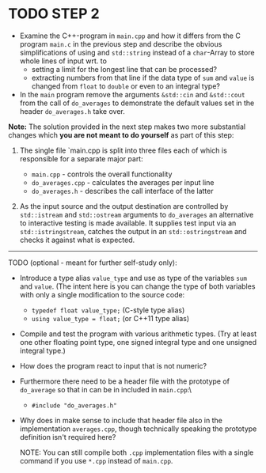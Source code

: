 # TODO STEP 2

- Examine the C++-program in `main.cpp` and how it differs from
  the C program `main.c` in the previous step and describe the
  obvious simplifications of using and `std::string` instead of a
  `char`-Array to store whole lines of input wrt. to
  - setting a limit for the longest line that can be processed?
  - extracting numbers from that line if the data type of `sum`
    and `value` is changed from `float` to `double` or even to an
    integral type?
- In the `main` program remove the arguments `&std::cin` and
  `&std::cout` from the call of `do_averages` to demonstrate the
  default values set in the header `do_averages.h` take over.

**Note:** The solution provided in the next step makes two more
substantial changes which **you are not meant to do yourself**
as part of this step:

1. The single file `main.cpp is split into three files each of
   which is responsible for a separate major part:
   - `main.cpp` - controls the overall functionality
   - `do_averages.cpp` - calculates the averages per input line
   - `do_averages.h` - describes the call interface of the latter

2. As the input source and the output destination are controlled
   by `std::istream` and `std::ostream` arguments to `do_averages`
   an alternative to interactive testing is made available. It
   supplies test input via an `std::istringstream`, catches the
   output in an `std::ostringstream` and checks it against what is
   expected.

------------------------------------------------------------------

TODO (optional - meant for further self-study only):

- Introduce a type alias `value_type` and use as type of the
  variables `sum` and `value`. (The intent here is you can change
  the type of both variables with only a single modification to
  the source code:
  - `typedef float value_type;` (C-style type alias)
  - `using value_type = float;` (or C++11 type alias)
- Compile and test the program with various arithmetic types. (Try
  at least one other floating point type, one signed integral type
  and one unsigned integral type.)
- How does the program react to input that is not numeric?
- Furthermore there need to be a header file with the prototype of
  `do_average` so that in can be in included in `main.cpp`:\
  - `#include "do_averages.h"`
- Why does in make sense to include that header file also in
  the implementation `averages.cpp`, though technically speaking
  the prototype definition isn't required here?

  NOTE: You can still compile both `.cpp` implementation files
  with a single command if you use `*.cpp` instead of `main.cpp`.
